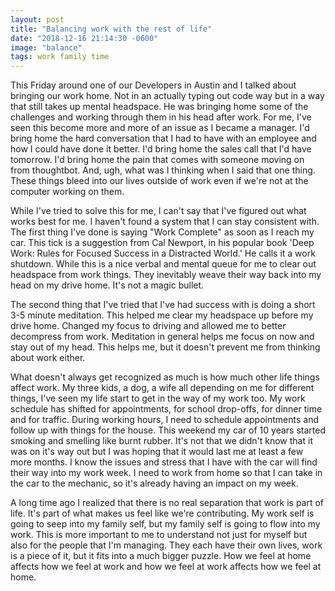 ```yaml
---
layout: post
title: "Balancing work with the rest of life"
date: "2018-12-16 21:14:30 -0600"
image: "balance"
tags: work family time
---
```


This Friday around one of our Developers in Austin and I talked about bringing our work home. Not in an actually typing out code way but in a way that still takes up mental headspace. He was bringing home some of the challenges and working through them in his head after work. For me, I've seen this become more and more of an issue as I became a manager. I'd bring home the hard conversation that I had to have with an employee and how I could have done it better. I'd bring home the sales call that I'd have tomorrow. I'd bring home the pain that comes with someone moving on from thoughtbot. And, ugh, what was I thinking when I said that one thing. These things bleed into our lives outside of work even if we're not at the computer working on them.

While I've tried to solve this for me, I can't say that I've figured out what works best for me. I haven't found a system that I can stay consistent with. The first thing I've done is saying "Work Complete" as soon as I reach my car. This tick is a suggestion from Cal Newport, in his popular book 'Deep Work: Rules for Focused Success in a Distracted World.' He calls it a work shutdown. While this is a nice verbal and mental queue for me to clear out headspace from work things. They inevitably weave their way back into my head on my drive home. It's not a magic bullet.

The second thing that I've tried that I've had success with is doing a short 3-5 minute meditation. This helped me clear my headspace up before my drive home. Changed my focus to driving and allowed me to better decompress from work. Meditation in general  helps me focus on now and stay out of my head. This helps me, but it doesn't prevent me from thinking about work either.

What doesn't always get recognized as much is how much other life things affect work. My three kids, a dog, a wife all depending on me for different things, I've seen my life start to get in the way of my work too. My work schedule has shifted for appointments, for school drop-offs, for dinner time and for traffic. During working hours, I need to schedule appointments and follow up with things for the house. This weekend my car of 10 years started smoking and smelling like burnt rubber. It's not that we didn't know that it was on it's way out but I was hoping that it would last me at least a few more months. I know the issues and stress that I have with the car will find their way into my work week. I need to work from home so that I can take in the car to the mechanic, so it's already having an impact on my week.

A long time ago I realized that there is no real separation that work is part of life. It's part of what makes us feel like we're contributing. My work self is going to seep into my family self, but my family self is going to flow into my work. This is more important to me to understand not just for myself but also for the people that I'm managing. They each have their own lives, work is a piece of it, but it fits into a much bigger puzzle. How we feel at home affects how we feel at work and how we feel at work affects how we feel at home.
